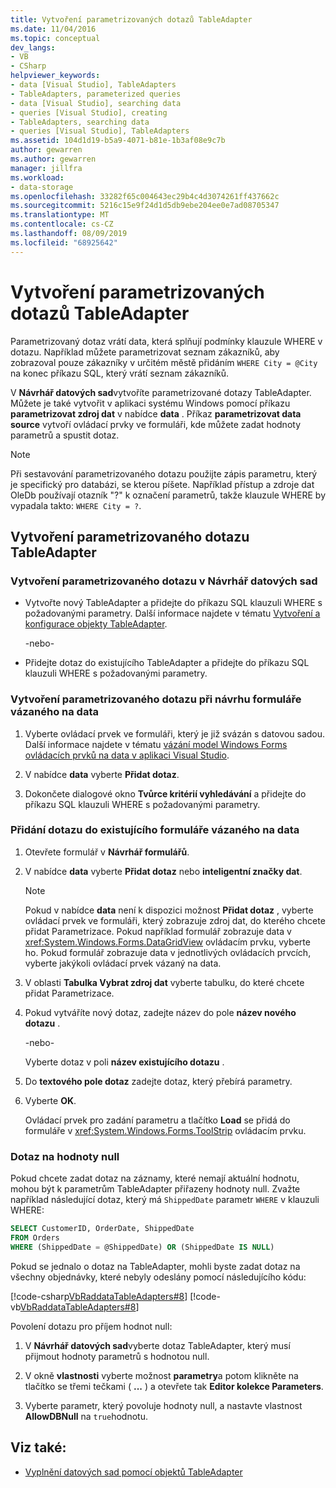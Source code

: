 ```yaml
---
title: Vytvoření parametrizovaných dotazů TableAdapter
ms.date: 11/04/2016
ms.topic: conceptual
dev_langs:
- VB
- CSharp
helpviewer_keywords:
- data [Visual Studio], TableAdapters
- TableAdapters, parameterized queries
- data [Visual Studio], searching data
- queries [Visual Studio], creating
- TableAdapters, searching data
- queries [Visual Studio], TableAdapters
ms.assetid: 104d1d19-b5a9-4071-b81e-1b3af08e9c7b
author: gewarren
ms.author: gewarren
manager: jillfra
ms.workload:
- data-storage
ms.openlocfilehash: 33282f65c004643ec29b4c4d3074261ff437662c
ms.sourcegitcommit: 5216c15e9f24d1d5db9ebe204ee0e7ad08705347
ms.translationtype: MT
ms.contentlocale: cs-CZ
ms.lasthandoff: 08/09/2019
ms.locfileid: "68925642"
---
```

# <a name="create-parameterized-tableadapter-queries"></a>Vytvoření parametrizovaných dotazů TableAdapter

Parametrizovaný dotaz vrátí data, která splňují podmínky klauzule WHERE v dotazu. Například můžete parametrizovat seznam zákazníků, aby zobrazoval pouze zákazníky v určitém městě přidáním `WHERE City = @City` na konec příkazu SQL, který vrátí seznam zákazníků.

V **Návrhář datových sad**vytvoříte parametrizované dotazy TableAdapter. Můžete je také vytvořit v aplikaci systému Windows pomocí příkazu **parametrizovat zdroj dat** v nabídce **data** . Příkaz **parametrizovat data source** vytvoří ovládací prvky ve formuláři, kde můžete zadat hodnoty parametrů a spustit dotaz.

> [!NOTE]
> Při sestavování parametrizovaného dotazu použijte zápis parametru, který je specifický pro databázi, se kterou píšete. Například přístup a zdroje dat OleDb používají otazník "?" k označení parametrů, takže klauzule WHERE by vypadala takto: `WHERE City = ?`.

## <a name="create-a-parameterized-tableadapter-query"></a>Vytvoření parametrizovaného dotazu TableAdapter

### <a name="to-create-a-parameterized-query-in-the-dataset-designer"></a>Vytvoření parametrizovaného dotazu v Návrhář datových sad

- Vytvořte nový TableAdapter a přidejte do příkazu SQL klauzuli WHERE s požadovanými parametry. Další informace najdete v tématu [Vytvoření a konfigurace objekty TableAdapter](../data-tools/create-and-configure-tableadapters.md).

     -nebo-

- Přidejte dotaz do existujícího TableAdapter a přidejte do příkazu SQL klauzuli WHERE s požadovanými parametry.

### <a name="to-create-a-parameterized-query-while-designing-a-data-bound-form"></a>Vytvoření parametrizovaného dotazu při návrhu formuláře vázaného na data

1. Vyberte ovládací prvek ve formuláři, který je již svázán s datovou sadou. Další informace najdete v tématu [vázání model Windows Forms ovládacích prvků na data v aplikaci Visual Studio](../data-tools/bind-windows-forms-controls-to-data-in-visual-studio.md).

2. V nabídce **data** vyberte **Přidat dotaz**.

3. Dokončete dialogové okno **Tvůrce kritérií vyhledávání** a přidejte do příkazu SQL klauzuli WHERE s požadovanými parametry.

### <a name="to-add-a-query-to-an-existing-data-bound-form"></a>Přidání dotazu do existujícího formuláře vázaného na data

1. Otevřete formulář v **Návrhář formulářů**.

2. V nabídce **data** vyberte **Přidat dotaz** nebo **inteligentní značky dat**.

    > [!NOTE]
    > Pokud v nabídce **data** není k dispozici možnost **Přidat dotaz** , vyberte ovládací prvek ve formuláři, který zobrazuje zdroj dat, do kterého chcete přidat Parametrizace. Pokud například formulář zobrazuje data v <xref:System.Windows.Forms.DataGridView> ovládacím prvku, vyberte ho. Pokud formulář zobrazuje data v jednotlivých ovládacích prvcích, vyberte jakýkoli ovládací prvek vázaný na data.

3. V oblasti **Tabulka Vybrat zdroj dat** vyberte tabulku, do které chcete přidat Parametrizace.

4. Pokud vytváříte nový dotaz, zadejte název do pole **název nového dotazu** .

     -nebo-

     Vyberte dotaz v poli **název existujícího dotazu** .

5. Do **textového pole dotaz** zadejte dotaz, který přebírá parametry.

6. Vyberte **OK**.

     Ovládací prvek pro zadání parametru a tlačítko **Load** se přidá do formuláře v <xref:System.Windows.Forms.ToolStrip> ovládacím prvku.

### <a name="query-for-null-values"></a>Dotaz na hodnoty null

Pokud chcete zadat dotaz na záznamy, které nemají aktuální hodnotu, mohou být k parametrům TableAdapter přiřazeny hodnoty null. Zvažte například následující dotaz, který má `ShippedDate` parametr `WHERE` v klauzuli WHERE:

```sql
SELECT CustomerID, OrderDate, ShippedDate
FROM Orders
WHERE (ShippedDate = @ShippedDate) OR (ShippedDate IS NULL)
```

Pokud se jednalo o dotaz na TableAdapter, mohli byste zadat dotaz na všechny objednávky, které nebyly odeslány pomocí následujícího kódu:

[!code-csharp[VbRaddataTableAdapters#8](../data-tools/codesnippet/CSharp/create-parameterized-tableadapter-queries_1.cs)]
[!code-vb[VbRaddataTableAdapters#8](../data-tools/codesnippet/VisualBasic/create-parameterized-tableadapter-queries_1.vb)]

Povolení dotazu pro příjem hodnot null:

1. V **Návrhář datových sad**vyberte dotaz TableAdapter, který musí přijmout hodnoty parametrů s hodnotou null.

2. V okně **vlastnosti** vyberte možnost **parametry**a potom klikněte na tlačítko se třemi tečkami ( **...** ) a otevřete tak **Editor kolekce Parameters**.

3. Vyberte parametr, který povoluje hodnoty null, a nastavte vlastnost **AllowDBNull** na `true`hodnotu.

## <a name="see-also"></a>Viz také:

- [Vyplnění datových sad pomocí objektů TableAdapter](../data-tools/fill-datasets-by-using-tableadapters.md)